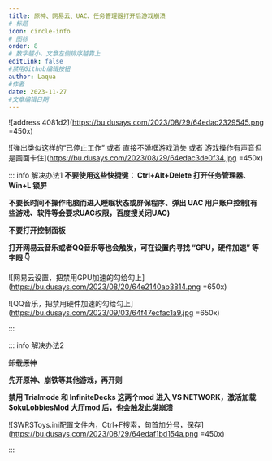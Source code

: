 ```yaml
---
title: 原神、网易云、UAC、任务管理器打开后游戏崩溃
# 标题
icon: circle-info
# 图标
order: 8
# 数字越小，文章左侧排序越靠上
editLink: false
#禁用Github编辑按钮
author: Laqua
#作者
date: 2023-11-27
#文章编辑日期
---
```


![address 4081d2](https://bu.dusays.com/2023/08/29/64edac2329545.png =450x)

![弹出类似这样的“已停止工作” 或者 直接不弹框游戏消失 或者 游戏操作有声音但是画面卡住](https://bu.dusays.com/2023/08/29/64edac3de0f34.jpg =450x)


::: info 解决办法1
**不要使用这些快捷键： Ctrl+Alt+Delete 打开任务管理器、Win+L 锁屏**

**不要长时间不操作电脑而进入睡眠状态或屏保程序、弹出 UAC 用户账户控制(有些游戏、软件等会要求UAC权限，百度搜关闭UAC)**

**不要打开控制面板**

**打开网易云音乐或者QQ音乐等也会触发，可在设置内寻找 “GPU，硬件加速” 等字眼 👇**

![网易云设置，把禁用GPU加速的勾给勾上](https://bu.dusays.com/2023/08/20/64e2140ab3814.png =650x)

![QQ音乐，把禁用硬件加速的勾给勾上](https://bu.dusays.com/2023/09/03/64f47ecfac1a9.jpg =650x)

:::

::: info 解决办法2

~~卸载原神~~

**先开原神、崩铁等其他游戏，再开则**

**禁用 Trialmode 和 InfiniteDecks 这两个mod**
**进入 VS NETWORK，激活加载 SokuLobbiesMod 大厅mod 后，也会触发此类崩溃**

![SWRSToys.ini配置文件内，Ctrl+F搜索，句首加分号，保存](https://bu.dusays.com/2023/08/29/64edaf1bd154a.png =450x)

:::